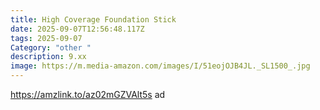 ```yaml
---
title: High Coverage Foundation Stick
date: 2025-09-07T12:56:48.117Z
tags: 2025-09-07
Category: "other "
description: 9.xx
image: https://m.media-amazon.com/images/I/51eojOJB4JL._SL1500_.jpg
---
```

https://amzlink.to/az02mGZVAlt5s  ad